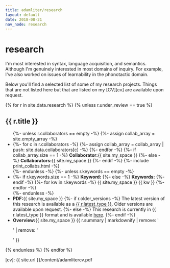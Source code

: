 ```yaml
---
title: adamliter/research
layout: default
date: 2018-08-21
nav_node: research
---
```


# research

I'm most interested in syntax, language acquisition, and semantics.
Although I'm genuinely interested in most domains of inquiry. For
example, I've also worked on issues of learnability in the phonotactic
domain.

Below you'll find a selected list of some of my research
projects. Things that are not listed here but that are listed on my
[CV][cv] are available upon request.

{% for r in site.data.research %}
  {% unless r.under_review == true %}
<div class="panel panel-primary">
  <div class="panel-heading">
  <h2 class="panel-title">{{ r.title }}</h2>
  </div>
  <div class="panel-body">
  <ul>
  {%- unless r.collaborators == empty -%}
  {%- assign collab_array = site.empty_array -%}

  <li>
    {%- for c in r.collaborators -%}
      {%- assign collab_array = collab_array | push: site.data.collaborators[c] -%}
    {%- endfor -%}
    {%- if collab_array.size == 1 -%}
      <strong>Collaborator:</strong>{{ site.my_space }}
    {%- else -%}
      <strong>Collaborators:</strong>{{ site.my_space }}
    {%- endif -%}
    {%- include print_collabs.html -%}
  </li>
  {%- endunless -%}
  {%- unless r.keywords == empty -%}
    <li>
      {%- if r.keywords.size == 1 -%}
        <strong>Keyword:</strong>
      {%- else -%}
        <strong>Keywords:</strong>
      {%- endif -%}
      {%- for kw in r.keywords -%}
        {{ site.my_space }}
        <span class="label label-default">{{ kw }}</span>
      {%- endfor -%}
    </li>
  {%- endunless -%}
  <li>
    <strong>PDF:</strong>{{ site.my_space }}
    {%- if r.older_versions -%}
      The latest version of this research is available as a <a href="{{ r.latest | replace: '!SITE_URL!', site.url }}">{{ r.latest_type }}</a>. Older versions are available upon request.
    {%- else -%}
      This research is currently in {{  r.latest_type }} format and is available <a href="{{ r.latest | replace: '!SITE_URL!', site.url }}">here</a>.
    {%- endif -%}
  </li>
  <li>
    <strong>Overview:</strong>{{ site.my_space }}
    {{ r.summary | markdownify | remove: '<p>' | remove: '</p>' }}
  </li>
  </ul>
  </div>
</div>
{% endunless %}
{% endfor %}

[cv]: {{ site.url }}/content/adamlitercv.pdf
